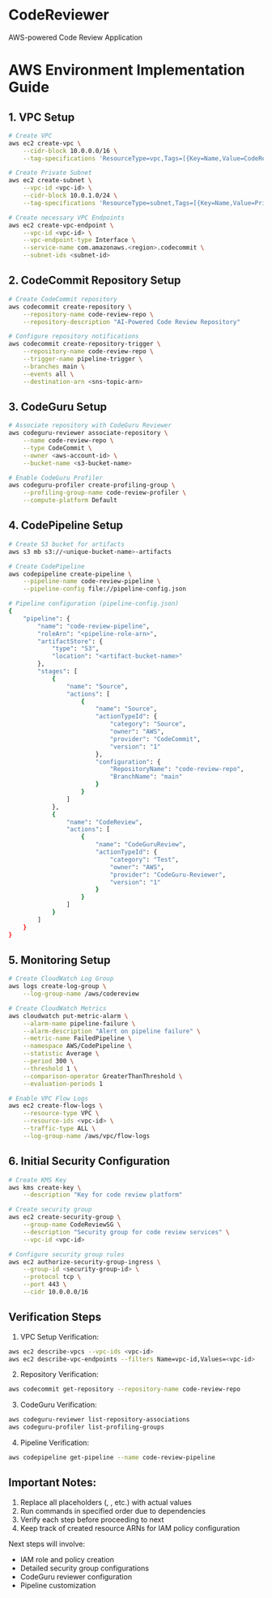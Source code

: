# CodeReviewer
AWS-powered Code Review Application

# AWS Environment Implementation Guide

## 1. VPC Setup

```bash
# Create VPC
aws ec2 create-vpc \
    --cidr-block 10.0.0.0/16 \
    --tag-specifications 'ResourceType=vpc,Tags=[{Key=Name,Value=CodeReviewVPC}]'

# Create Private Subnet
aws ec2 create-subnet \
    --vpc-id <vpc-id> \
    --cidr-block 10.0.1.0/24 \
    --tag-specifications 'ResourceType=subnet,Tags=[{Key=Name,Value=PrivateSubnet}]'

# Create necessary VPC Endpoints
aws ec2 create-vpc-endpoint \
    --vpc-id <vpc-id> \
    --vpc-endpoint-type Interface \
    --service-name com.amazonaws.<region>.codecommit \
    --subnet-ids <subnet-id>
```

## 2. CodeCommit Repository Setup

```bash
# Create CodeCommit repository
aws codecommit create-repository \
    --repository-name code-review-repo \
    --repository-description "AI-Powered Code Review Repository"

# Configure repository notifications
aws codecommit create-repository-trigger \
    --repository-name code-review-repo \
    --trigger-name pipeline-trigger \
    --branches main \
    --events all \
    --destination-arn <sns-topic-arn>
```

## 3. CodeGuru Setup

```bash
# Associate repository with CodeGuru Reviewer
aws codeguru-reviewer associate-repository \
    --name code-review-repo \
    --type CodeCommit \
    --owner <aws-account-id> \
    --bucket-name <s3-bucket-name>

# Enable CodeGuru Profiler
aws codeguru-profiler create-profiling-group \
    --profiling-group-name code-review-profiler \
    --compute-platform Default
```

## 4. CodePipeline Setup

```bash
# Create S3 bucket for artifacts
aws s3 mb s3://<unique-bucket-name>-artifacts

# Create CodePipeline
aws codepipeline create-pipeline \
    --pipeline-name code-review-pipeline \
    --pipeline-config file://pipeline-config.json

# Pipeline configuration (pipeline-config.json)
{
    "pipeline": {
        "name": "code-review-pipeline",
        "roleArn": "<pipeline-role-arn>",
        "artifactStore": {
            "type": "S3",
            "location": "<artifact-bucket-name>"
        },
        "stages": [
            {
                "name": "Source",
                "actions": [
                    {
                        "name": "Source",
                        "actionTypeId": {
                            "category": "Source",
                            "owner": "AWS",
                            "provider": "CodeCommit",
                            "version": "1"
                        },
                        "configuration": {
                            "RepositoryName": "code-review-repo",
                            "BranchName": "main"
                        }
                    }
                ]
            },
            {
                "name": "CodeReview",
                "actions": [
                    {
                        "name": "CodeGuruReview",
                        "actionTypeId": {
                            "category": "Test",
                            "owner": "AWS",
                            "provider": "CodeGuru-Reviewer",
                            "version": "1"
                        }
                    }
                ]
            }
        ]
    }
}
```

## 5. Monitoring Setup

```bash
# Create CloudWatch Log Group
aws logs create-log-group \
    --log-group-name /aws/codereview

# Create CloudWatch Metrics
aws cloudwatch put-metric-alarm \
    --alarm-name pipeline-failure \
    --alarm-description "Alert on pipeline failure" \
    --metric-name FailedPipeline \
    --namespace AWS/CodePipeline \
    --statistic Average \
    --period 300 \
    --threshold 1 \
    --comparison-operator GreaterThanThreshold \
    --evaluation-periods 1

# Enable VPC Flow Logs
aws ec2 create-flow-logs \
    --resource-type VPC \
    --resource-ids <vpc-id> \
    --traffic-type ALL \
    --log-group-name /aws/vpc/flow-logs
```

## 6. Initial Security Configuration

```bash
# Create KMS Key
aws kms create-key \
    --description "Key for code review platform"

# Create security group
aws ec2 create-security-group \
    --group-name CodeReviewSG \
    --description "Security group for code review services" \
    --vpc-id <vpc-id>

# Configure security group rules
aws ec2 authorize-security-group-ingress \
    --group-id <security-group-id> \
    --protocol tcp \
    --port 443 \
    --cidr 10.0.0.0/16
```

## Verification Steps

1. VPC Setup Verification:
```bash
aws ec2 describe-vpcs --vpc-ids <vpc-id>
aws ec2 describe-vpc-endpoints --filters Name=vpc-id,Values=<vpc-id>
```

2. Repository Verification:
```bash
aws codecommit get-repository --repository-name code-review-repo
```

3. CodeGuru Verification:
```bash
aws codeguru-reviewer list-repository-associations
aws codeguru-profiler list-profiling-groups
```

4. Pipeline Verification:
```bash
aws codepipeline get-pipeline --name code-review-pipeline
```

## Important Notes:

1. Replace all placeholders (<vpc-id>, <region>, etc.) with actual values
2. Run commands in specified order due to dependencies
3. Verify each step before proceeding to next
4. Keep track of created resource ARNs for IAM policy configuration

Next steps will involve:
- IAM role and policy creation
- Detailed security group configurations
- CodeGuru reviewer configuration
- Pipeline customization
